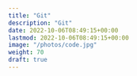```yaml
---
title: "Git"
description: "Git"
date: 2022-10-06T08:49:15+00:00
lastmod: 2022-10-06T08:49:15+00:00
image: "/photos/code.jpg"
weight: 70
draft: true
---
```


